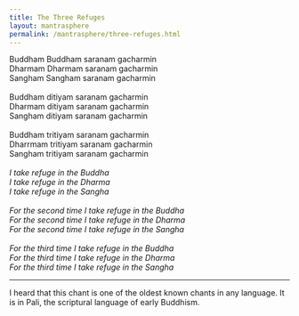 ```yaml
---    
title: The Three Refuges  
layout: mantrasphere    
permalink: /mantrasphere/three-refuges.html
---    
```

    
Buddham Buddham saranam gacharmin  
Dharmam Dharmam saranam gacharmin  
Sangham Sangham saranam gacharmin  
   
Buddham ditiyam saranam gacharmin  
Dharmam ditiyam saranam gacharmin  
Sangham ditiyam saranam gacharmin  
   
Buddham tritiyam saranam gacharmin  
Dharrmam tritiyam saranam gacharmin  
Sangham tritiyam saranam gacharmin  
   
<em>I take refuge in the Buddha</em>  
<em>I take refuge in the Dharma</em>  
<em>I take refuge in the Sangha</em>  
   
<em>For the second time I take refuge in the Buddha</em>  
<em>For the second time I take refuge in the Dharma</em>  
<em>For the second time I take refuge in the Sangha</em>  
   
<em>For the third time I take refuge in the Buddha</em>  
<em>For the third time I take refuge in the Dharma</em>  
<em>For the third time I take refuge in the Sangha</em>  
***  

I heard that this chant is one of the oldest known chants in any language.
It is in Pali, the scriptural language of early Buddhism.  
